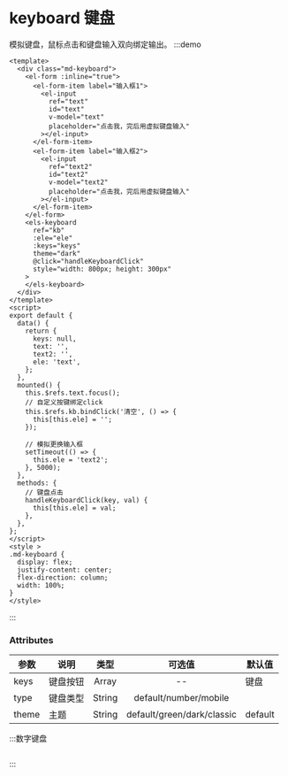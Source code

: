 # keyboard 键盘

模拟键盘，鼠标点击和键盘输入双向绑定输出。
:::demo
```vue
<template>
  <div class="md-keyboard">
    <el-form :inline="true">
      <el-form-item label="输入框1">
        <el-input
          ref="text"
          id="text"
          v-model="text"
          placeholder="点击我，完后用虚拟键盘输入"
        ></el-input>
      </el-form-item>
      <el-form-item label="输入框2">
        <el-input
          ref="text2"
          id="text2"
          v-model="text2"
          placeholder="点击我，完后用虚拟键盘输入"
        ></el-input>
      </el-form-item>
    </el-form>
    <els-keyboard
      ref="kb"
      :ele="ele"
      :keys="keys"
      theme="dark"
      @click="handleKeyboardClick"
      style="width: 800px; height: 300px"
    >
    </els-keyboard>
  </div>
</template>
<script>
export default {
  data() {
    return {
      keys: null,
      text: '',
      text2: '',
      ele: 'text',
    };
  },
  mounted() {
    this.$refs.text.focus();
    // 自定义按键绑定click
    this.$refs.kb.bindClick('清空', () => {
      this[this.ele] = '';
    });

    // 模拟更换输入框
    setTimeout(() => {
      this.ele = 'text2';
    }, 5000);
  },
  methods: {
    // 键盘点击
    handleKeyboardClick(key, val) {
      this[this.ele] = val;
    },
  },
};
</script>
<style >
.md-keyboard {
  display: flex;
  justify-content: center;
  flex-direction: column;
  width: 100%;
}
</style>
```
:::
### Attributes
参数 | 说明 | 类型 | 可选值 |	默认值
| --  | -- | :--: | :--: | --
keys | 键盘按钮 |	Array	| -- | 键盘
type | 键盘类型 |	String	| default/number/mobile
theme | 主题 | String | default/green/dark/classic | default


:::数字键盘
```vue
```
:::
<vssue/>